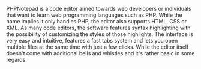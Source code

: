 PHPNotepad is a code editor aimed towards web developers or individuals that want to learn web programming languages such as PHP. While the name implies it only handles PHP, the editor also supports HTML, CSS or XML. As many code editors, the software features syntax highlighting with the possibility of customizing the styles of those highlights.
The interface is very easy and intuitive, features a fast tabs system and lets you open multiple files at the same time with just a few clicks. While the editor itself doesn't come with additional bells and whistles and it's rather basic in some regards.
